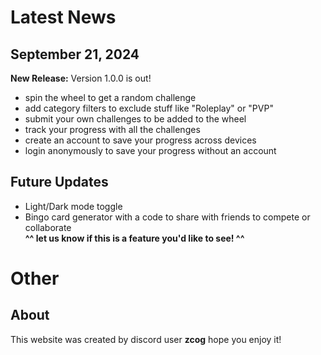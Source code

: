 # Latest News

## September 21, 2024
**New Release:** Version 1.0.0 is out!
- spin the wheel to get a random challenge
- add category filters to exclude stuff like "Roleplay" or "PVP"
- submit your own challenges to be added to the wheel
- track your progress with all the challenges
- create an account to save your progress across devices
- login anonymously to save your progress without an account

## Future Updates
- Light/Dark mode toggle
- Bingo card generator with a code to share with friends to compete or collaborate  
__^^ let us know if this is a feature you'd like to see! ^^__

# Other

## About
This website was created by discord user **zcog** hope you enjoy it!